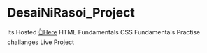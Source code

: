 # DesaiNiRasoi_Project
Its Hosted [👆Here](http://desainirasoi.netlify.app)
HTML Fundamentals
CSS Fundamentals
Practise challanges
Live Project
